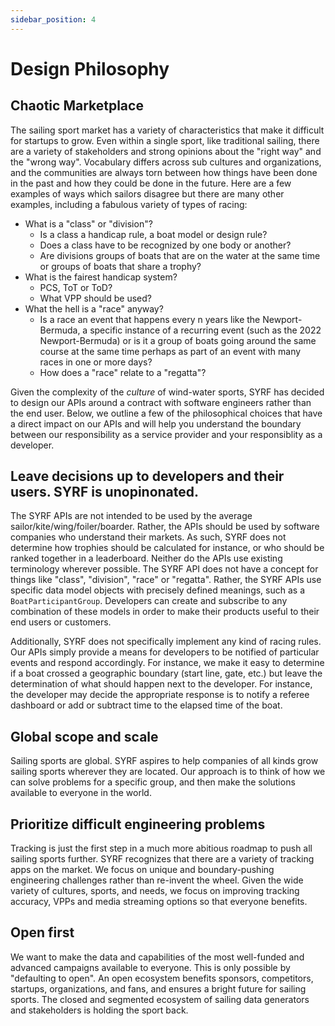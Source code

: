 ```yaml
---
sidebar_position: 4
---
```


# Design Philosophy

<script async defer data-website-id="d9c6bc6c-4456-4d65-ac9a-cd8a579d76e4" src="https://analytics.syrf.io/umami.js"></script>

## Chaotic Marketplace

The sailing sport market has a variety of characteristics that make it difficult for startups to grow.
Even within a single sport, like traditional sailing, there are a variety of stakeholders and strong opinions about the "right way" and the "wrong way".
Vocabulary differs across sub cultures and organizations, and the communities are always torn between how things have been done in the past and how they could be done in the future.
Here are a few examples of ways which sailors disagree but there are many other examples, including a fabulous variety of types of racing:

* What is a "class" or "division"?
    * Is a class a handicap rule, a boat model or design rule?
    * Does a class have to be recognized by one body or another?
    * Are divisions groups of boats that are on the water at the same time or groups of boats that share a trophy?
* What is the fairest handicap system?
    * PCS, ToT or ToD?
    * What VPP should be used?
* What the hell is a "race" anyway? 
    * Is a race an event that happens every n years like the Newport-Bermuda, a specific instance of a recurring event (such as the 2022 Newport-Bermuda) or is it a group of boats going around the same course at the same time perhaps as part of an event with many races in one or more days?
    * How does a "race" relate to a "regatta"?

Given the complexity of the *culture* of wind-water sports, SYRF has decided to design our APIs around a contract with software engineers rather than the end user. 
Below, we outline a few of the philosophical choices that have a direct impact on our APIs and will help you understand the boundary between our responsibility 
as a service provider and your responsiblity as a developer. 

## Leave decisions up to developers and their users. SYRF is unopinonated.

The SYRF APIs are not intended to be used by the average sailor/kite/wing/foiler/boarder. Rather, the APIs should be used by software companies who understand their markets.
As such, SYRF does not determine how trophies should be calculated for instance, or who should be ranked together in a leaderboard. Neither do the APIs use existing terminology wherever possible.
The SYRF API does not have a concept for things like "class", "division", "race" or "regatta". 
Rather, the SYRF APIs use specific data model objects with precisely defined meanings, such as a `BoatParticipantGroup`. Developers can create and subscribe to any combination of these models in order to make their products useful to their end users or customers.

Additionally, SYRF does not specifically implement any kind of racing rules. Our APIs simply provide a means for developers to be notified of particular events and respond accordingly. For instance, we make it easy to determine if a boat crossed a geographic boundary (start line, gate, etc.) but leave the determination of what should happen next to the developer. For instance, the developer may decide the appropriate response is to notify a referee dashboard or add or subtract time to the elapsed time of the boat.


## Global scope and scale

Sailing sports are global. SYRF aspires to help companies of all kinds grow sailing sports wherever they are located. Our approach is to think of how we can solve problems for a specific group, and then make the solutions available to everyone in the world.

## Prioritize difficult engineering problems

Tracking is just the first step in a much more abitious roadmap to push all sailing sports further. 
SYRF recognizes that there are a variety of tracking apps on the market. We focus on unique and boundary-pushing engineering challenges rather than re-invent the wheel. 
Given the wide variety of cultures, sports, and needs, we focus on improving tracking accuracy, VPPs and media streaming options so that everyone benefits.


## Open first

We want to make the data and capabilities of the most well-funded and advanced campaigns available to everyone. This is only possible by "defaulting to open". 
An open ecosystem benefits sponsors, competitors, startups, organizations, and fans, and ensures a bright future for sailing sports.
The closed and segmented ecosystem of sailing data generators and stakeholders is holding the sport back.